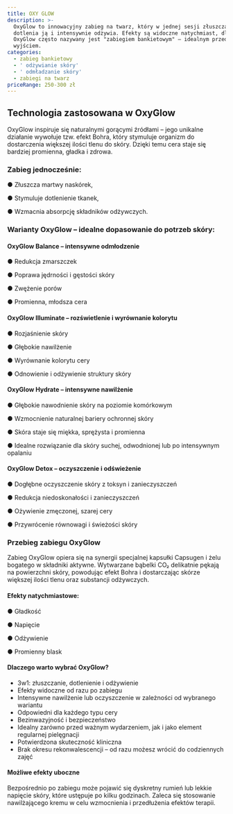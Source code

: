 ```yaml
---
title: OXY GLOW
description: >-
  OxyGlow to innowacyjny zabieg na twarz, który w jednej sesji złuszcza skórę,
  dotlenia ją i intensywnie odżywia. Efekty są widoczne natychmiast, dlatego
  OxyGlow często nazywany jest "zabiegiem bankietowym" – idealnym przed wielkim
  wyjściem.
categories:
  - zabieg bankietowy
  - ' odżywianie skóry'
  - ' odmładzanie skóry'
  - zabiegi na twarz
priceRange: 250-300 zł
---
```


## Technologia zastosowana w OxyGlow

OxyGlow inspiruje się naturalnymi gorącymi źródłami – jego unikalne działanie wywołuje tzw. efekt Bohra, który stymuluje organizm do dostarczenia większej ilości tlenu do skóry. Dzięki temu cera staje się bardziej promienna, gładka i zdrowa.

### Zabieg jednocześnie:

●	Złuszcza martwy naskórek,

●	Stymuluje dotlenienie tkanek,

●	Wzmacnia absorpcję składników odżywczych.

### Warianty OxyGlow – idealne dopasowanie do potrzeb skóry:

#### OxyGlow Balance – intensywne odmłodzenie

●	Redukcja zmarszczek

●	Poprawa jędrności i gęstości skóry

●	Zwężenie porów

●	Promienna, młodsza cera

#### OxyGlow Illuminate – rozświetlenie i wyrównanie kolorytu

●	Rozjaśnienie skóry

●	Głębokie nawilżenie

●	Wyrównanie kolorytu cery

●	Odnowienie i odżywienie struktury skóry

#### OxyGlow Hydrate – intensywne nawilżenie

●	Głębokie nawodnienie skóry na poziomie komórkowym

●	Wzmocnienie naturalnej bariery ochronnej skóry

●	Skóra staje się miękka, sprężysta i promienna

●	Idealne rozwiązanie dla skóry suchej, odwodnionej lub po intensywnym opalaniu

#### OxyGlow Detox – oczyszczenie i odświeżenie

●	Dogłębne oczyszczenie skóry z toksyn i zanieczyszczeń

●	Redukcja niedoskonałości i zanieczyszczeń

●	Ożywienie zmęczonej, szarej cery

●	Przywrócenie równowagi i świeżości skóry

### Przebieg zabiegu OxyGlow

Zabieg OxyGlow opiera się na synergii specjalnej kapsułki Capsugen i żelu bogatego w składniki aktywne. Wytwarzane bąbelki CO₂ delikatnie pękają na powierzchni skóry, powodując efekt Bohra i dostarczając skórze większej ilości tlenu oraz substancji odżywczych.

#### Efekty natychmiastowe:

●	Gładkość

●	Napięcie

●	Odżywienie

●	Promienny blask

#### Dlaczego warto wybrać OxyGlow?

* 3w1: złuszczanie, dotlenienie i odżywienie
* Efekty widoczne od razu po zabiegu
*  Intensywne nawilżenie lub oczyszczenie w zależności od wybranego wariantu
* Odpowiedni dla każdego typu cery
* Bezinwazyjność i bezpieczeństwo
* Idealny zarówno przed ważnym wydarzeniem, jak i jako element regularnej pielęgnacji
* Potwierdzona skuteczność kliniczna
* Brak okresu rekonwalescencji – od razu możesz wrócić do codziennych zajęć

#### Możliwe efekty uboczne

Bezpośrednio po zabiegu może pojawić się dyskretny rumień lub lekkie napięcie skóry, które ustępuje po kilku godzinach. Zaleca się stosowanie nawilżającego kremu w celu wzmocnienia i przedłużenia efektów terapii.

 
